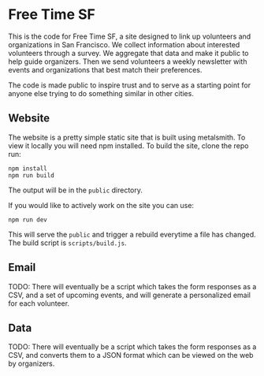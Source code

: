 # Free Time SF

This is the code for Free Time SF, a site designed to link up volunteers and organizations in San Francisco. We collect information about interested volunteers through a survey. We aggregate that data and make it public to help guide organizers. Then we send volunteers a weekly newsletter with events and organizations that best match their preferences.

The code is made public to inspire trust and to serve as a starting point for anyone else trying to do something similar in other cities.

## Website

The website is a pretty simple static site that is built using metalsmith. To view it locally you will need npm installed. To build the site, clone the repo run:

```
npm install
npm run build
```

The output will be in the `public` directory.

If you would like to actively work on the site you can use:

```
npm run dev
```

This will serve the `public` and trigger a rebuild everytime a file has changed.
The build script is `scripts/build.js`.

## Email

TODO: There will eventually be a script which takes the form responses as a CSV, and a set of upcoming events, and will generate a personalized email for each volunteer.

## Data

TODO: There will eventually be a script which takes the form responses as a CSV, and converts them to a JSON format which can be viewed on the web by organizers.
